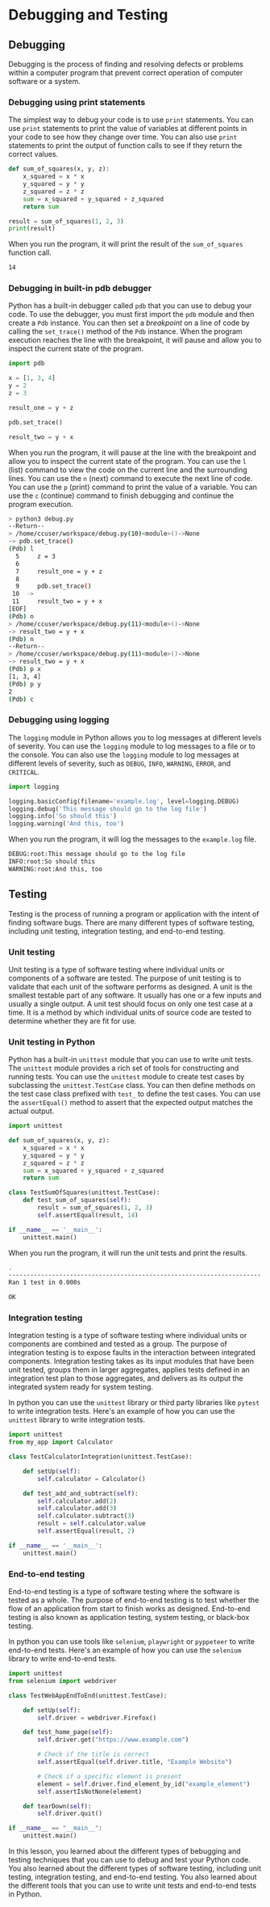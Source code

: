 # Debugging and Testing

## Debugging

Debugging is the process of finding and resolving defects or problems within a computer program that prevent correct operation of computer software or a system.

### Debugging using print statements

The simplest way to debug your code is to use `print` statements. You can use `print` statements to print the value of variables at different points in your code to see how they change over time. You can also use `print` statements to print the output of function calls to see if they return the correct values.

```python
def sum_of_squares(x, y, z):
    x_squared = x * x
    y_squared = y * y
    z_squared = z * z
    sum = x_squared + y_squared + z_squared
    return sum

result = sum_of_squares(1, 2, 3)
print(result)
```

When you run the program, it will print the result of the `sum_of_squares` function call.

```bash
14
```

### Debugging in built-in pdb debugger

Python has a built-in debugger called `pdb` that you can use to debug your code. To use the debugger, you must first import the `pdb` module and then create a `Pdb` instance. You can then set a _breakpoint_ on a line of code by calling the `set_trace()` method of the `Pdb` instance. When the program execution reaches the line with the breakpoint, it will pause and allow you to inspect the current state of the program.

```python
import pdb

x = [1, 3, 4]
y = 2
z = 3

result_one = y + z

pdb.set_trace()

result_two = y + x
```

When you run the program, it will pause at the line with the breakpoint and allow you to inspect the current state of the program. You can use the `l` (list) command to view the code on the current line and the surrounding lines. You can use the `n` (next) command to execute the next line of code. You can use the `p` (print) command to print the value of a variable. You can use the `c` (continue) command to finish debugging and continue the program execution.

```bash
> python3 debug.py
--Return--
> /home/ccuser/workspace/debug.py(10)<module>()->None
-> pdb.set_trace()
(Pdb) l
  5  	z = 3
  6
  7  	result_one = y + z
  8
  9  	pdb.set_trace()
 10  ->
 11  	result_two = y + x
[EOF]
(Pdb) n
> /home/ccuser/workspace/debug.py(11)<module>()->None
-> result_two = y + x
(Pdb) n
--Return--
> /home/ccuser/workspace/debug.py(11)<module>()->None
-> result_two = y + x
(Pdb) p x
[1, 3, 4]
(Pdb) p y
2
(Pdb) c
```

### Debugging using logging

The `logging` module in Python allows you to log messages at different levels of severity. You can use the `logging` module to log messages to a file or to the console. You can also use the `logging` module to log messages at different levels of severity, such as `DEBUG`, `INFO`, `WARNING`, `ERROR`, and `CRITICAL`.

```python
import logging

logging.basicConfig(filename='example.log', level=logging.DEBUG)
logging.debug('This message should go to the log file')
logging.info('So should this')
logging.warning('And this, too')
```

When you run the program, it will log the messages to the `example.log` file.

```bash
DEBUG:root:This message should go to the log file
INFO:root:So should this
WARNING:root:And this, too
```

## Testing

Testing is the process of running a program or application with the intent of finding software bugs. There are many different types of software testing, including unit testing, integration testing, and end-to-end testing.

### Unit testing

Unit testing is a type of software testing where individual units or components of a software are tested. The purpose of unit testing is to validate that each unit of the software performs as designed. A unit is the smallest testable part of any software. It usually has one or a few inputs and usually a single output. A unit test should focus on only one test case at a time. It is a method by which individual units of source code are tested to determine whether they are fit for use.

### Unit testing in Python

Python has a built-in `unittest` module that you can use to write unit tests. The `unittest` module provides a rich set of tools for constructing and running tests. You can use the `unittest` module to create test cases by subclassing the `unittest.TestCase` class. You can then define methods on the test case class prefixed with `test_` to define the test cases. You can use the `assertEqual()` method to assert that the expected output matches the actual output.

```python
import unittest

def sum_of_squares(x, y, z):
    x_squared = x * x
    y_squared = y * y
    z_squared = z * z
    sum = x_squared + y_squared + z_squared
    return sum

class TestSumOfSquares(unittest.TestCase):
    def test_sum_of_squares(self):
        result = sum_of_squares(1, 2, 3)
        self.assertEqual(result, 14)

if __name__ == '__main__':
    unittest.main()
```

When you run the program, it will run the unit tests and print the results.

```bash
.
----------------------------------------------------------------------
Ran 1 test in 0.000s

OK
```

### Integration testing

Integration testing is a type of software testing where individual units or components are combined and tested as a group. The purpose of integration testing is to expose faults in the interaction between integrated components. Integration testing takes as its input modules that have been unit tested, groups them in larger aggregates, applies tests defined in an integration test plan to those aggregates, and delivers as its output the integrated system ready for system testing.

In python you can use the `unittest` library or third party libraries like `pytest` to write integration tests. Here's an example of how you can use the `unittest` library to write integration tests.

```python
import unittest
from my_app import Calculator

class TestCalculatorIntegration(unittest.TestCase):

    def setUp(self):
        self.calculator = Calculator()

    def test_add_and_subtract(self):
        self.calculator.add(2)
        self.calculator.add(3)
        self.calculator.subtract(3)
        result = self.calculator.value
        self.assertEqual(result, 2)

if __name__ == '__main__':
    unittest.main()
```

### End-to-end testing

End-to-end testing is a type of software testing where the software is tested as a whole. The purpose of end-to-end testing is to test whether the flow of an application from start to finish works as designed. End-to-end testing is also known as application testing, system testing, or black-box testing.

In python you can use tools like `selenium`, `playwright` or `pyppeteer` to write end-to-end tests. Here's an example of how you can use the `selenium` library to write end-to-end tests.

```python
import unittest
from selenium import webdriver

class TestWebAppEndToEnd(unittest.TestCase):

    def setUp(self):
        self.driver = webdriver.Firefox()

    def test_home_page(self):
        self.driver.get("https://www.example.com")

        # Check if the title is correct
        self.assertEqual(self.driver.title, "Example Website")

        # Check if a specific element is present
        element = self.driver.find_element_by_id("example_element")
        self.assertIsNotNone(element)

    def tearDown(self):
        self.driver.quit()

if __name__ == "__main__":
    unittest.main()
```

In this lesson, you learned about the different types of bebugging and testing techniques that you can use to debug and test your Python code. You also learned about the different types of software testing, including unit testing, integration testing, and end-to-end testing. You also learned about the different tools that you can use to write unit tests and end-to-end tests in Python.
